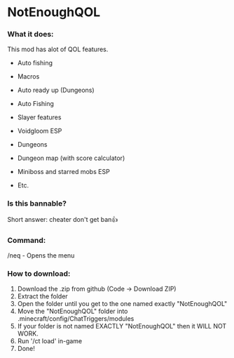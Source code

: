 # NotEnoughQOL
### What it does:
This mod has alot of QOL features.
 - Auto fishing
 - Macros
 - Auto ready up (Dungeons)
 - Auto Fishing
 - Slayer features
 - Voidgloom ESP
 - Dungeons
 - Dungeon map (with score calculator)
 - Miniboss and starred mobs ESP

- Etc.
### Is this bannable?
Short answer: cheater don't get ban👍

### Command:
 /neq - Opens the menu

### How to download:
1. Download the .zip from github (Code -> Download ZIP)
2. Extract the folder
3. Open the folder until you get to the one named exactly "NotEnoughQOL"
4. Move the "NotEnoughQOL" folder into .minecraft/config/ChatTriggers/modules
5. If your folder is not named EXACTLY "NotEnoughQOL" then it WILL NOT WORK.
6. Run '/ct load' in-game
7. Done!
